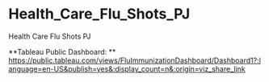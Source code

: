 # Health_Care_Flu_Shots_PJ
Health Care Flu Shots PJ

**Tableau Public Dashboard: **
https://public.tableau.com/views/FluImmunizationDashboard/Dashboard1?:language=en-US&publish=yes&:display_count=n&:origin=viz_share_link
